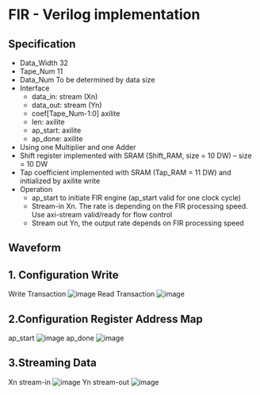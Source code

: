 # FIR - Verilog implementation
## Specification
* Data_Width 32
* Tape_Num 11
* Data_Num To be determined by data size
* Interface
  - data_in: stream (Xn)
  - data_out: stream (Yn)
  - coef[Tape_Num-1:0] axilite
  - len: axilite
  - ap_start: axilite
  - ap_done: axilite
* Using one Multiplier and one Adder
* Shift register implemented with SRAM (Shift_RAM, size = 10 DW) – size = 10 DW
* Tap coefficient implemented with SRAM (Tap_RAM = 11 DW) and initialized by axilite write
* Operation
  - ap_start to initiate FIR engine (ap_start valid for one clock cycle)
  - Stream-in Xn. The rate is depending on the FIR processing speed. Use axi-stream valid/ready for flow control
  - Stream out Yn, the output rate depends on FIR processing speed
## Waveform
## 1. Configuration Write
Write Transaction
![image](https://github.com/zeus950068/SOC_Lab/blob/main/soc_lab3_fir/coefficient%20program.png)
Read Transaction
![image](https://github.com/zeus950068/SOC_Lab/blob/main/soc_lab3_fir/Coefficient%20Read%20back.png)

## 2.Configuration Register Address Map
ap_start
![image](https://github.com/zeus950068/SOC_Lab/blob/main/soc_lab3_fir/ap_start.png)
ap_done
![image](https://github.com/zeus950068/SOC_Lab/blob/main/soc_lab3_fir/ap_done.png)

## 3.Streaming Data
Xn stream-in
![image](https://github.com/zeus950068/SOC_Lab/blob/main/soc_lab3_fir/Xn%20stream-in.png)
Yn stream-out
![image](https://github.com/zeus950068/SOC_Lab/blob/main/soc_lab3_fir/Yn%20streaom-out.png)

